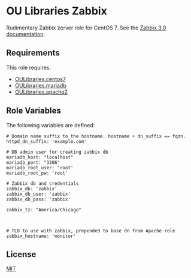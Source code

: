 OU Libraries Zabbix
=========

Rudimentary Zabbix zerver role for CentOS 7.
See the [Zabbix 3.0 documentation](https://www.zabbix.com/documentation/3.0/manual).

Requirements
------------

This role requires:

- [OULibraries.centos7](https://github.com/OULibraries/ansible-role-centos7)
- [OULibraries.mariadb](https://github.com/OULibraries/ansible-role-mariadb)
- [OULibraries.apache2](https://github.com/OULibraries/ansible-role-apache2)


Role Variables
--------------

The following variables are defined:

```
# Domain name suffix to the hostname. hostname + dn_suffix == fqdn.
httpd_dn_suffix: 'example.com'

# DB admin user for creating zabbix db 
mariadb_host: "localhost"
mariadb_port: "3306"
mariadb_root_user: 'root'
mariadb_root_pw: 'root'

# Zabbix db and credentials
zabbix_db: 'zabbix'
zabbix_db_user: 'zabbix'
zabbix_db_pass: 'zabbix'

zabbix_tz: "America/Chicago"



# TLD to use with zabbix, prepended to base dn from Apache role
zabbix_hostname: 'monitor'

```
License
-------

[MIT](https://github.com/OULibraries/ansible-role-zabbix/blob/master/LICENSE)
